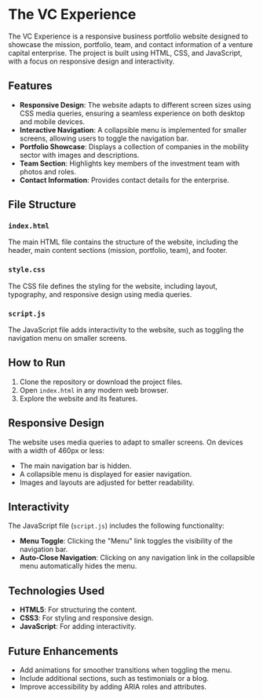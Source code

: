 # The VC Experience

The VC Experience is a responsive business portfolio website designed to showcase the mission, portfolio, team, and contact information of a venture capital enterprise. The project is built using HTML, CSS, and JavaScript, with a focus on responsive design and interactivity.

## Features

- **Responsive Design**: The website adapts to different screen sizes using CSS media queries, ensuring a seamless experience on both desktop and mobile devices.
- **Interactive Navigation**: A collapsible menu is implemented for smaller screens, allowing users to toggle the navigation bar.
- **Portfolio Showcase**: Displays a collection of companies in the mobility sector with images and descriptions.
- **Team Section**: Highlights key members of the investment team with photos and roles.
- **Contact Information**: Provides contact details for the enterprise.

## File Structure

### `index.html`

The main HTML file contains the structure of the website, including the header, main content sections (mission, portfolio, team), and footer.

### `style.css`

The CSS file defines the styling for the website, including layout, typography, and responsive design using media queries.

### `script.js`

The JavaScript file adds interactivity to the website, such as toggling the navigation menu on smaller screens.

## How to Run

1. Clone the repository or download the project files.
2. Open `index.html` in any modern web browser.
3. Explore the website and its features.

## Responsive Design

The website uses media queries to adapt to smaller screens. On devices with a width of 460px or less:
- The main navigation bar is hidden.
- A collapsible menu is displayed for easier navigation.
- Images and layouts are adjusted for better readability.

## Interactivity

The JavaScript file (`script.js`) includes the following functionality:
- **Menu Toggle**: Clicking the "Menu" link toggles the visibility of the navigation bar.
- **Auto-Close Navigation**: Clicking on any navigation link in the collapsible menu automatically hides the menu.

## Technologies Used

- **HTML5**: For structuring the content.
- **CSS3**: For styling and responsive design.
- **JavaScript**: For adding interactivity.

## Future Enhancements

- Add animations for smoother transitions when toggling the menu.
- Include additional sections, such as testimonials or a blog.
- Improve accessibility by adding ARIA roles and attributes.

